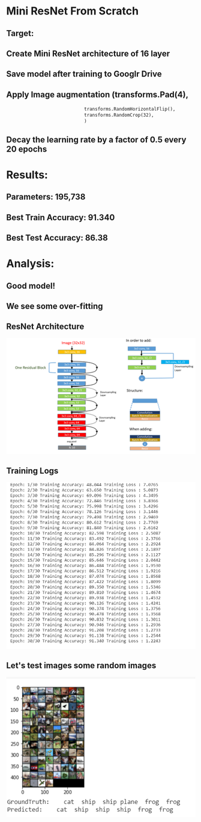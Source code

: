 # Mini ResNet From Scratch


## Target:
## Create Mini ResNet architecture of 16 layer
## Save model after training to Googlr Drive
## Apply Image augmentation (transforms.Pad(4),
                                 transforms.RandomHorizontalFlip(),
                                 transforms.RandomCrop(32),
                                 )
## Decay the learning rate by a factor of 0.5 every 20 epochs
# Results:
## Parameters: 195,738
## Best Train Accuracy: 91.340
## Best Test Accuracy: 86.38
# Analysis:
## Good model!
## We see some over-fitting

## ResNet Architecture

![Mini ResNet Architecture](https://github.com/RaviVaishnav20/Deep_Learning_Applications/blob/master/Mini_ResNet16_From_Scratch/architecture.png)

## Training Logs

![Logs](https://github.com/RaviVaishnav20/Deep_Learning_Applications/blob/master/Mini_ResNet16_From_Scratch/training_log.PNG)

## Let's test images some random images

![Testing Images](https://github.com/RaviVaishnav20/Deep_Learning_Applications/blob/master/Mini_ResNet16_From_Scratch/test_image.PNG)
